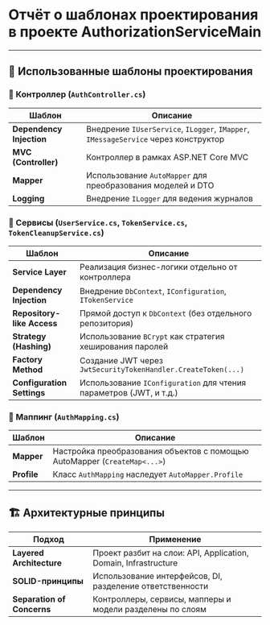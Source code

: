 
# Отчёт о шаблонах проектирования в проекте AuthorizationServiceMain

---

## 🔧 Использованные шаблоны проектирования

### 📂 Контроллер (`AuthController.cs`)

| Шаблон                 | Описание                                                                 |
|------------------------|--------------------------------------------------------------------------|
| **Dependency Injection** | Внедрение `IUserService`, `ILogger`, `IMapper`, `IMessageService` через конструктор |
| **MVC (Controller)**     | Контроллер в рамках ASP.NET Core MVC                                    |
| **Mapper**               | Использование `AutoMapper` для преобразования моделей и DTO             |
| **Logging**              | Внедрение `ILogger` для ведения журналов                                |

### 🧩 Сервисы (`UserService.cs`, `TokenService.cs`, `TokenCleanupService.cs`)

| Шаблон                 | Описание                                                                 |
|------------------------|--------------------------------------------------------------------------|
| **Service Layer**       | Реализация бизнес-логики отдельно от контроллера                        |
| **Dependency Injection**| Внедрение `DbContext`, `IConfiguration`, `ITokenService`                 |
| **Repository-like Access** | Прямой доступ к `DbContext` (без отдельного репозитория)              |
| **Strategy (Hashing)**  | Использование `BCrypt` как стратегия хеширования паролей                 |
| **Factory Method**      | Создание JWT через `JwtSecurityTokenHandler.CreateToken(...)`            |
| **Configuration Settings** | Использование `IConfiguration` для чтения параметров (JWT, и т.д.)     |

### 🔄 Маппинг (`AuthMapping.cs`)

| Шаблон          | Описание                                                                 |
|------------------|--------------------------------------------------------------------------|
| **Mapper**        | Настройка преобразования объектов с помощью AutoMapper (`CreateMap<...>`) |
| **Profile**       | Класс `AuthMapping` наследует `AutoMapper.Profile`                      |

---

## 🏗 Архитектурные принципы

| Подход                   | Применение                                                                 |
|--------------------------|----------------------------------------------------------------------------|
| **Layered Architecture** | Проект разбит на слои: API, Application, Domain, Infrastructure            |
| **SOLID-принципы**       | Использование интерфейсов, DI, разделение ответственности                 |
| **Separation of Concerns** | Контроллеры, сервисы, мапперы и модели разделены по слоям                   |
